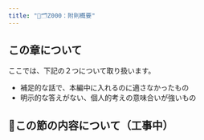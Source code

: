 ```yaml
---
title: "🚧🗂️Z000：附則概要"
---
```


## この章について

ここでは、下記の２つについて取り扱います。

- 補足的な話で、本編中に入れるのに適さなかったもの
- 明示的な答えがない、個人的考えの意味合いが強いもの

## 🚧この節の内容について（工事中）
